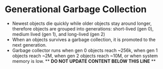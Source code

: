 Generational Garbage Collection
===============================

* Newest objects die quickly while older objects stay around longer, therefore objects are grouped into generations: short-lived (gen 0), medium lived (gen 1), and long-lived (gen 2)
* When an objects survives a garbage collection, it is promoted to the next generation.
* Garbage collector runs when gen 0 objects reach ~256k, when gen 1 objects reach ~2M, when gen 2 objects reach ~10M, or when system memory is low.
** **DO NOT UPDATE CONTENT BELOW THIS LINE** **

